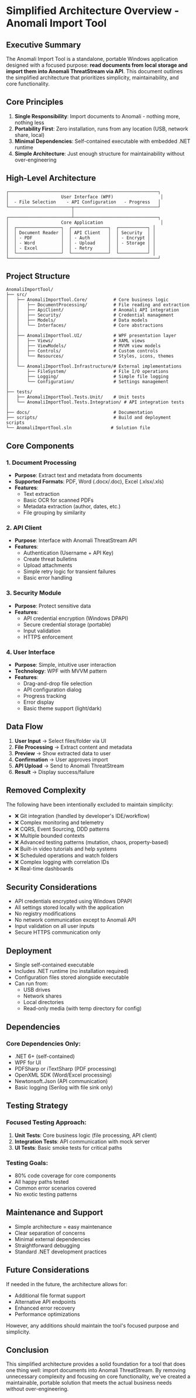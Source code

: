 # Simplified Architecture Overview - Anomali Import Tool

## Executive Summary

The Anomali Import Tool is a standalone, portable Windows application designed with a focused purpose: **read documents from local storage and import them into Anomali ThreatStream via API**. This document outlines the simplified architecture that prioritizes simplicity, maintainability, and core functionality.

## Core Principles

1. **Single Responsibility**: Import documents to Anomali - nothing more, nothing less
2. **Portability First**: Zero installation, runs from any location (USB, network share, local)
3. **Minimal Dependencies**: Self-contained executable with embedded .NET runtime
4. **Simple Architecture**: Just enough structure for maintainability without over-engineering

## High-Level Architecture

```
┌─────────────────────────────────────────────────────────┐
│                    User Interface (WPF)                  │
│  - File Selection    - API Configuration   - Progress   │
└────────────────────────┬────────────────────────────────┘
                         │
┌────────────────────────┴────────────────────────────────┐
│                    Core Application                      │
│  ┌─────────────────┐  ┌──────────────┐  ┌───────────┐ │
│  │ Document Reader │  │ API Client   │  │ Security  │ │
│  │ - PDF           │  │ - Auth       │  │ - Encrypt │ │
│  │ - Word          │  │ - Upload     │  │ - Storage │ │
│  │ - Excel         │  │ - Retry      │  │           │ │
│  └─────────────────┘  └──────────────┘  └───────────┘ │
└─────────────────────────────────────────────────────────┘
```

## Project Structure

```
AnomaliImportTool/
├── src/
│   ├── AnomaliImportTool.Core/          # Core business logic
│   │   ├── DocumentProcessing/          # File reading and extraction
│   │   ├── ApiClient/                   # Anomali API integration
│   │   ├── Security/                    # Credential management
│   │   ├── Models/                      # Data models
│   │   └── Interfaces/                  # Core abstractions
│   │
│   ├── AnomaliImportTool.UI/            # WPF presentation layer
│   │   ├── Views/                       # XAML views
│   │   ├── ViewModels/                  # MVVM view models
│   │   ├── Controls/                    # Custom controls
│   │   └── Resources/                   # Styles, icons, themes
│   │
│   └── AnomaliImportTool.Infrastructure/# External implementations
│       ├── FileSystem/                  # File I/O operations
│       ├── Logging/                     # Simple file logging
│       └── Configuration/               # Settings management
│
├── tests/
│   ├── AnomaliImportTool.Tests.Unit/    # Unit tests
│   └── AnomaliImportTool.Tests.Integration/ # API integration tests
│
├── docs/                                # Documentation
├── scripts/                             # Build and deployment scripts
└── AnomaliImportTool.sln               # Solution file
```

## Core Components

### 1. Document Processing
- **Purpose**: Extract text and metadata from documents
- **Supported Formats**: PDF, Word (.docx/.doc), Excel (.xlsx/.xls)
- **Features**: 
  - Text extraction
  - Basic OCR for scanned PDFs
  - Metadata extraction (author, dates, etc.)
  - File grouping by similarity

### 2. API Client
- **Purpose**: Interface with Anomali ThreatStream API
- **Features**:
  - Authentication (Username + API Key)
  - Create threat bulletins
  - Upload attachments
  - Simple retry logic for transient failures
  - Basic error handling

### 3. Security Module
- **Purpose**: Protect sensitive data
- **Features**:
  - API credential encryption (Windows DPAPI)
  - Secure credential storage (portable)
  - Input validation
  - HTTPS enforcement

### 4. User Interface
- **Purpose**: Simple, intuitive user interaction
- **Technology**: WPF with MVVM pattern
- **Features**:
  - Drag-and-drop file selection
  - API configuration dialog
  - Progress tracking
  - Error display
  - Basic theme support (light/dark)

## Data Flow

1. **User Input** → Select files/folder via UI
2. **File Processing** → Extract content and metadata
3. **Preview** → Show extracted data to user
4. **Confirmation** → User approves import
5. **API Upload** → Send to Anomali ThreatStream
6. **Result** → Display success/failure

## Removed Complexity

The following have been intentionally excluded to maintain simplicity:

- ❌ Git integration (handled by developer's IDE/workflow)
- ❌ Complex monitoring and telemetry
- ❌ CQRS, Event Sourcing, DDD patterns
- ❌ Multiple bounded contexts
- ❌ Advanced testing patterns (mutation, chaos, property-based)
- ❌ Built-in video tutorials and help systems
- ❌ Scheduled operations and watch folders
- ❌ Complex logging with correlation IDs
- ❌ Real-time dashboards

## Security Considerations

- API credentials encrypted using Windows DPAPI
- All settings stored locally with the application
- No registry modifications
- No network communication except to Anomali API
- Input validation on all user inputs
- Secure HTTPS communication only

## Deployment

- Single self-contained executable
- Includes .NET runtime (no installation required)
- Configuration files stored alongside executable
- Can run from:
  - USB drives
  - Network shares
  - Local directories
  - Read-only media (with temp directory for config)

## Dependencies

### Core Dependencies Only:
- .NET 6+ (self-contained)
- WPF for UI
- PDFSharp or iTextSharp (PDF processing)
- OpenXML SDK (Word/Excel processing)
- Newtonsoft.Json (API communication)
- Basic logging (Serilog with file sink only)

## Testing Strategy

### Focused Testing Approach:
1. **Unit Tests**: Core business logic (file processing, API client)
2. **Integration Tests**: API communication with mock server
3. **UI Tests**: Basic smoke tests for critical paths

### Testing Goals:
- 80% code coverage for core components
- All happy paths tested
- Common error scenarios covered
- No exotic testing patterns

## Maintenance and Support

- Simple architecture = easy maintenance
- Clear separation of concerns
- Minimal external dependencies
- Straightforward debugging
- Standard .NET development practices

## Future Considerations

If needed in the future, the architecture allows for:
- Additional file format support
- Alternative API endpoints
- Enhanced error recovery
- Performance optimizations

However, any additions should maintain the tool's focused purpose and simplicity.

## Conclusion

This simplified architecture provides a solid foundation for a tool that does one thing well: import documents into Anomali ThreatStream. By removing unnecessary complexity and focusing on core functionality, we've created a maintainable, portable solution that meets the actual business needs without over-engineering. 